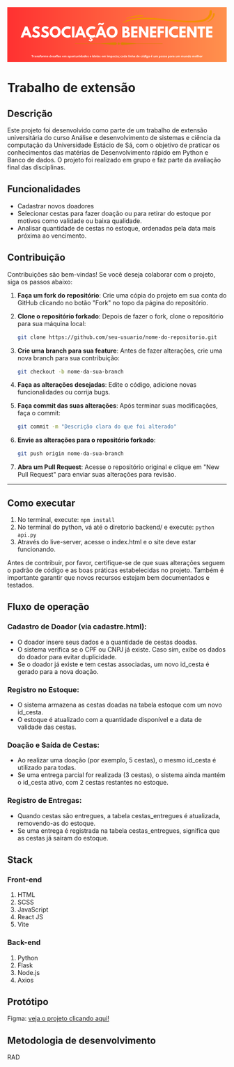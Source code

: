 <img src="frontend/img/ASSOCIAÇÃO BENEFICENTE.png">

# Trabalho de extensão

## Descrição
Este projeto foi desenvolvido como parte de um trabalho de extensão universitária do curso Análise e desenvolvimento de sistemas e ciência da computação da Universidade Estácio de Sá, com o objetivo de praticar os conhecimentos das matérias de Desenvolvimento rápido em Python e Banco de dados. O projeto foi realizado em grupo e faz parte da avaliação final das disciplinas.

## Funcionalidades

- Cadastrar novos doadores
- Selecionar cestas para fazer doação ou para retirar do estoque por motivos como validade ou baixa qualidade.
- Analisar quantidade de cestas no estoque, ordenadas pela data mais próxima ao vencimento.

## Contribuição

Contribuições são bem-vindas! Se você deseja colaborar com o projeto, siga os passos abaixo:

1. **Faça um fork do repositório**: Crie uma cópia do projeto em sua conta do GitHub clicando no botão "Fork" no topo da página do repositório.

2. **Clone o repositório forkado**: Depois de fazer o fork, clone o repositório para sua máquina local:
    ```bash
    git clone https://github.com/seu-usuario/nome-do-repositorio.git
    ```

3. **Crie uma branch para sua feature**: Antes de fazer alterações, crie uma nova branch para sua contribuição:
    ```bash
    git checkout -b nome-da-sua-branch
    ```

4. **Faça as alterações desejadas**: Edite o código, adicione novas funcionalidades ou corrija bugs.

5. **Faça commit das suas alterações**: Após terminar suas modificações, faça o commit:
    ```bash
    git commit -m "Descrição clara do que foi alterado"
    ```

6. **Envie as alterações para o repositório forkado**:
    ```bash
    git push origin nome-da-sua-branch
    ```

7. **Abra um Pull Request**: Acesse o repositório original e clique em "New Pull Request" para enviar suas alterações para revisão.

---

## Como executar

1. No terminal, execute: ```npm install```
2. No terminal do python, vá até o diretorio backend/ e execute: ``python api.py``
3. Através do live-server, acesse o index.html e o site deve estar funcionando.

Antes de contribuir, por favor, certifique-se de que suas alterações seguem o padrão de código e as boas práticas estabelecidas no projeto. Também é importante garantir que novos recursos estejam bem documentados e testados.


## Fluxo de operação

### Cadastro de Doador (via cadastre.html):
- O doador insere seus dados e a quantidade de cestas doadas.
- O sistema verifica se o CPF ou CNPJ já existe. Caso sim, exibe os dados do doador para evitar duplicidade.
- Se o doador já existe e tem cestas associadas, um novo id_cesta é gerado para a nova doação.

### Registro no Estoque:

- O sistema armazena as cestas doadas na tabela estoque com um novo id_cesta.
- O estoque é atualizado com a quantidade disponível e a data de validade das cestas.

### Doação e Saída de Cestas:

- Ao realizar uma doação (por exemplo, 5 cestas), o mesmo id_cesta é utilizado para todas.
- Se uma entrega parcial for realizada (3 cestas), o sistema ainda mantém o id_cesta ativo, com 2 cestas restantes no estoque.

### Registro de Entregas:

- Quando cestas são entregues, a tabela cestas_entregues é atualizada, removendo-as do estoque.
- Se uma entrega é registrada na tabela cestas_entregues, significa que as cestas já saíram do estoque.

## Stack
### Front-end
1. HTML
2. SCSS
3. JavaScript
4. React JS
5. Vite

### Back-end
1. Python
2. Flask
3. Node.js
4. Axios

## Protótipo
Figma: <a href="https://www.figma.com/design/E4fkoZzegtX9x6UMSaZ8xR/Associa%C3%A7%C3%A3o-Beneficente?t=yOg6tWdkTZIMSLc3-1">veja o projeto clicando aqui!</a>

## Metodologia de desenvolvimento
RAD

